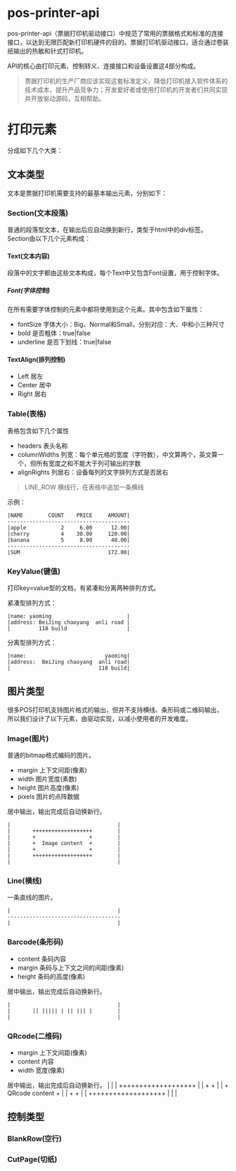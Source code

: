 # pos-printer-api
pos-printer-api（票据打印机驱动接口）中规范了常用的票据格式和标准的连接接口，以达到无限匹配新打印机硬件的目的。票据打印机驱动接口，适合通过卷装纸输出的热敏和针式打印机。

API的核心由打印元素、控制转义、连接接口和设备设置这4部分构成。

>票据打印机的生产厂商应该实现这套标准定义，降低打印机接入软件体系的技术成本，提升产品竞争力；开发爱好者或使用打印机的开发者们共同实现并开放驱动源码，互相帮助。

# 打印元素
分成如下几个大类：

## 文本类型
文本是票据打印机需要支持的最基本输出元素，分别如下：

### Section(文本段落)
普通的段落型文本，在输出后应自动换到新行，类型于html中的div标签。Section由以下几个元素构成：

#### Text(文本内容)
段落中的文字都由这些文本构成，每个Text中又包含Font设置，用于控制字体。

##### Font(字体控制)
在所有需要字体控制的元素中都将使用到这个元素。其中包含如下属性：

* fontSize 字体大小：Big、Normal和Small，分别对应：大、中和小三种尺寸
* bold 是否粗体：true|false
* underline 是否下划线：true|false

#### TextAlign(排列控制)

* Left 居左
* Center 居中
* Right 居右

### Table(表格)
表格包含如下几个属性
* headers 表头名称
* columnWidths 列宽：每个单元格的宽度（字符数），中文算两个，英文算一个，但所有宽度之和不能大于列可输出的字数
* alignRights 列居右：设备每列的文字排列方式是否居右
>LINE_ROW 横线行，在表格中追加一条横线

示例：

    |NAME        COUNT    PRICE     AMOUNT|
    ---------------------------------------
    |apple           2     6.00      12.00|
    |cherry          4    30.00     120.00|
    |banana          5     8.00      40.00|
    ---------------------------------------
    |SUM                            172.00|

### KeyValue(键值)

打印key=value型的文档，有紧凑和分离两种排列方式。

紧凑型排列方式：

    |name: yaoming                        |
    |address: BeiJing chaoyang  anli road |
    |         118 build                   |
    
分离型排列方式：

    |name:                         yaoming|
    |address:  BeiJing chaoyang  anli road|
    |                            118 build| 
  
## 图片类型

很多POS打印机支持图片格式的输出，但并不支持横线、条形码或二维码输出，所以我们设计了以下元素，由驱动实现，以减小使用者的开发难度。

### Image(图片)
普通的bitmap格式编码的图片。

* margin 上下文间距(像素)
* width 图片宽度(素数)
* height 图片高度(像素)
* pixels 图片的点阵数据

居中输出，输出完成后自动换新行。

    |                                  |
    |       +++++++++++++++++++        |
    |       +                 +        |
    |       +  Image content  +        |
    |       +                 +        |
    |       +++++++++++++++++++        |
    |                                  |

### Line(横线)
一条直线的图片。

    |                                  |
    ------------------------------------
    |                                  |

### Barcode(条形码)

* content 条码内容
* margin 条码与上下文之间的间距(像素)
* height 条码的高度(像素)

居中输出，输出完成后自动换新行。

    |                                  |
    |       || ||||| | || ||| |        |
    |                                  |

### QRcode(二维码)

* margin 上下文间距(像素)
* content 内容
* width 宽度(像素)

居中输出，输出完成后自动换新行。
    |                                  |
    |       +++++++++++++++++++        |
    |       +                 +        |
    |       +  QRcode content +        |
    |       +                 +        |
    |       +++++++++++++++++++        |
    |                                  |

## 控制类型
### BlankRow(空行)
### CutPage(切纸)
